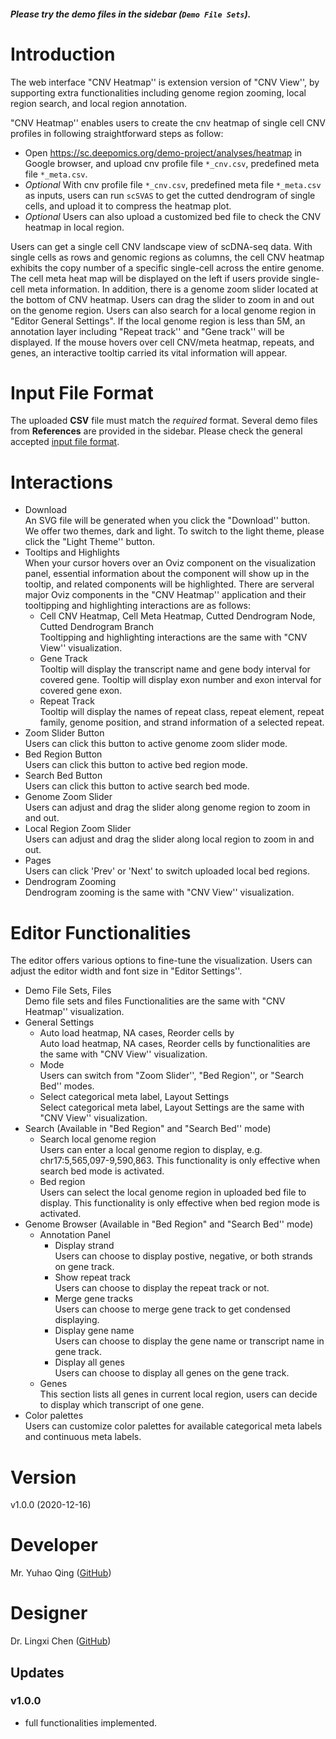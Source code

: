 ##### Please try the demo files in the sidebar (`Demo File Sets`).

# Introduction

The web interface "CNV Heatmap'' is extension version of "CNV View'', by supporting extra functionalities including genome region zooming, local region search, and local region annotation.  

"CNV Heatmap'' enables users to create the cnv heatmap of single cell CNV profiles in following straightforward steps as follow:

+ Open https://sc.deepomics.org/demo-project/analyses/heatmap in Google browser, and upload cnv profile file `*_cnv.csv`, predefined meta file `*_meta.csv`.
+  *Optional* With cnv profile file `*_cnv.csv`, predefined meta file `*_meta.csv` as inputs, users can run `scSVAS` to get the cutted dendrogram of single cells, and upload it to compress the heatmap plot.
+  *Optional* Users can also upload a customized bed file to check the CNV heatmap in local region.
  
  

Users can get a single cell CNV landscape view of scDNA-seq data. With single cells as rows and genomic regions as columns, the cell CNV heatmap exhibits the copy number of a specific single-cell across the entire genome. The cell meta heat map will be displayed on the left if users provide single-cell meta information. In addition, there is a genome zoom slider located at the bottom of CNV heatmap. Users can drag the slider to zoom in and out on the genome region. Users can also search for a local genome region in "Editor General Settings". If the local genome region is less than 5M, an annotation layer including "Repeat track'' and "Gene track'' will be displayed. If the mouse hovers over cell CNV/meta heatmap, repeats, and genes, an interactive tooltip carried its vital information will appear. 



# Input File Format

The uploaded **CSV** file must match the *required* format. Several demo files from **References** are provided in the sidebar. Please check the general accepted [input file format](https://github.com/paprikachan/scSVAS/blob/master/webserver/markdown/CNV_input_format.markdown).

# Interactions


   + Download </br>
     An SVG file will be generated when you click the "Download'' button. We offer two themes, dark and light. To switch to the light theme, please click the "Light Theme'' button.
   + Tooltips and Highlights </br>
     When your cursor hovers over an Oviz component on the visualization panel, essential information about the component will show up in the tooltip, and related components will be highlighted. There are serveral major Oviz components in the "CNV Heatmap'' application and their tooltipping and highlighting interactions are as follows:
     + Cell CNV Heatmap, Cell Meta Heatmap, Cutted Dendrogram Node, Cutted Dendrogram Branch </br>
       Tooltipping and highlighting interactions are the same with "CNV View'' visualization.
     + Gene Track </br>
       Tooltip will display the transcript name and gene body interval for covered gene. Tooltip will display exon number and exon interval for covered gene exon. 
     + Repeat Track </br>
       Tooltip will display the names of repeat class, repeat element, repeat family, genome position, and strand information of a selected repeat.
   + Zoom Slider Button </br>
       Users can click this button to active genome zoom slider mode.
   + Bed Region Button </br>
       Users can click this button to active bed region mode.
   + Search Bed Button </br>
       Users can click this button to active search bed mode.
   + Genome Zoom Slider </br>
       Users can adjust and drag the slider along genome region to zoom in and out.
   + Local Region Zoom Slider </br>
       Users can adjust and drag the slider along local region to zoom in and out.
   + Pages </br>
       Users can click 'Prev' or 'Next' to switch uploaded local bed regions.
   + Dendrogram Zooming </br>
       Dendrogram zooming is the same with "CNV View'' visualization.

# Editor Functionalities

The editor offers various options to fine-tune the visualization. Users can adjust the editor width and font size in "Editor Settings''.

   + Demo File Sets, Files </br>
     Demo file sets and files Functionalities are the same with "CNV Heatmap'' visualization.
   + General Settings
     + Auto load heatmap, NA cases, Reorder cells by </br>
       Auto load heatmap, NA cases, Reorder cells by functionalities are the same with "CNV View'' visualization.
     + Mode </br>
       Users can switch from "Zoom Slider'', "Bed Region'', or "Search Bed'' modes.
     + Select categorical meta label, Layout Settings </br>
           Select categorical meta label, Layout Settings are the same with "CNV View'' visualization.
   + Search (Available in "Bed Region" and "Search Bed'' mode)
        + Search local genome region </br>
        Users can enter a local genome region to display, e.g. chr17:5,565,097-9,590,863. This functionality is only effective when search bed mode is activated.
        + Bed region </br>
        Users can select the local genome region in uploaded bed file to display. This functionality is only effective when bed region mode is activated.
   + Genome Browser (Available in "Bed Region" and "Search Bed'' mode)
        + Annotation Panel 
           + Display strand </br>
              Users can choose to display postive, negative, or both strands on gene track.
           + Show repeat track </br>
              Users can choose to display the repeat track or not.
           + Merge gene tracks </br>
              Users can choose to merge gene track to get condensed displaying.
           + Display gene name </br>
              Users can choose to display the gene name or transcript name in gene track.
           + Display all genes </br>
              Users can choose to display all genes on the gene track. 
        + Genes </br>
        This section lists all genes in current local region, users can decide to display which transcript of one gene.
   + Color palettes </br>
           Users can customize color palettes for available categorical meta labels and continuous meta labels.


# Version

v1.0.0 (2020-12-16)

# Developer

Mr. Yuhao Qing ([GitHub](https://github.com/Q-Y-H))

# Designer

Dr. Lingxi Chen ([GitHub](https://github.com/paprikachan))

## Updates

### v1.0.0

   - full functionalities implemented.
